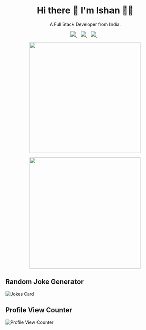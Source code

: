 <h1 align='center'>
  Hi there 👋 I'm Ishan 👨‍💻
</h1>

<p align='center'>
  A Full Stack Developer from India.
</p>



<p align='center'>
  
  <a href="https://www.linkedin.com/in/ishan-aggarwal/">
    <img src="https://img.shields.io/badge/linkedin-%230077B5.svg?&style=for-the-badge&logo=linkedin&logoColor=white" />
  </a>&nbsp;&nbsp;
  <a href="https://www.instagram.com/ishan.agg/">
    <img src="https://img.shields.io/badge/instagram-%23E4405F.svg?&style=for-the-badge&logo=instagram&logoColor=white" />        
  </a>&nbsp;&nbsp;
  <a href="https://leetcode.com/ishan_aggarwal/">
    <img src="https://img.shields.io/badge/-LeetCode-FFA116?style=for-the-badge&logo=LeetCode&logoColor=black" />        
  </a>&nbsp;&nbsp;
</p>

<p align='center'>
  <a href="#"><img src="https://github-readme-stats.vercel.app/api?username=ishan-aggarwal&show_icons=true&theme=dark" width="350"></a>
</p>


<p align='center'>
  <a href="#"><img src="https://github-readme-stats.vercel.app/api/top-langs/?username=ishan-aggarwal&show_icons=true&count_private=true&theme=dark" width="350"></a>
</p>


## Random Joke Generator

![Jokes Card](https://readme-jokes.vercel.app/api)


## Profile View Counter

![Profile View Counter](https://komarev.com/ghpvc/?username=ishan-aggarwal)

<!--

https://github.com/alexandresanlim/Badges4-README.md-Profile

**ishan-aggarwal/ishan-aggarwal** is a ✨ _special_ ✨ repository because its `README.md` (this file) appears on your GitHub profile.

Here are some ideas to get you started:

- 🔭 I’m currently working on ...
- 🌱 I’m currently learning ...
- 👯 I’m looking to collaborate on ...
- 🤔 I’m looking for help with ...
- 💬 Ask me about ...
- 📫 How to reach me: ...
- 😄 Pronouns: ...
- ⚡ Fun fact: ...


## GitHub Stats

![Your Repository's Stats](https://github-readme-stats.vercel.app/api?username=ishan-aggarwal&show_icons=true)

## Most Used Languages

![Your Repository's Stats](https://github-readme-stats.vercel.app/api/top-langs/?username=ishan-aggarwal&theme=blue-green)

### Repository View Counter - HITS

![Hits](https://hitcounter.pythonanywhere.com/count/tag.svg?url=https://github.com/ishan-aggarwal/)


-->
